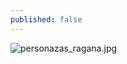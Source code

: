 ```yaml
---
published: false
---
```

![personazas_ragana.jpg]({{site.baseurl}}/img/personazai/personazas_ragana.jpg)
